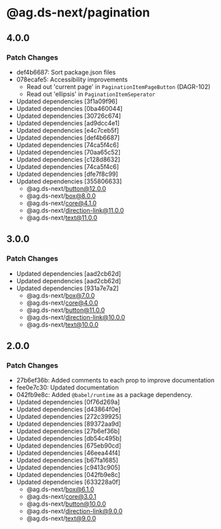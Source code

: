 # @ag.ds-next/pagination

## 4.0.0

### Patch Changes

- def4b6687: Sort package.json files
- 078ecafe5: Accessibility improvements
  - Read out 'current page' in `PaginationItemPageButton` (DAGR-102)
  - Read out 'ellipsis' in `PaginationItemSeperator`
- Updated dependencies [3f1a09f96]
- Updated dependencies [0ba460044]
- Updated dependencies [30726c674]
- Updated dependencies [ad9dcc4e1]
- Updated dependencies [e4c7ceb5f]
- Updated dependencies [def4b6687]
- Updated dependencies [74ca5f4c6]
- Updated dependencies [70aa65c52]
- Updated dependencies [c128d8632]
- Updated dependencies [74ca5f4c6]
- Updated dependencies [dfe7f8c99]
- Updated dependencies [355806633]
  - @ag.ds-next/button@12.0.0
  - @ag.ds-next/box@8.0.0
  - @ag.ds-next/core@4.1.0
  - @ag.ds-next/direction-link@11.0.0
  - @ag.ds-next/text@11.0.0

## 3.0.0

### Patch Changes

- Updated dependencies [aad2cb62d]
- Updated dependencies [aad2cb62d]
- Updated dependencies [931a7e7a2]
  - @ag.ds-next/box@7.0.0
  - @ag.ds-next/core@4.0.0
  - @ag.ds-next/button@11.0.0
  - @ag.ds-next/direction-link@10.0.0
  - @ag.ds-next/text@10.0.0

## 2.0.0

### Patch Changes

- 27b6ef36b: Added comments to each prop to improve documentation
- fee0e7c30: Updated documentation
- 042fb9e8c: Added `@babel/runtime` as a package dependency.
- Updated dependencies [0f76d269a]
- Updated dependencies [d43864f0e]
- Updated dependencies [272c39925]
- Updated dependencies [89372aa9d]
- Updated dependencies [27b6ef36b]
- Updated dependencies [db54c495b]
- Updated dependencies [675eb90cd]
- Updated dependencies [46eea44f4]
- Updated dependencies [b67fa1685]
- Updated dependencies [c9413c905]
- Updated dependencies [042fb9e8c]
- Updated dependencies [633228a0f]
  - @ag.ds-next/box@6.1.0
  - @ag.ds-next/core@3.0.1
  - @ag.ds-next/button@10.0.0
  - @ag.ds-next/direction-link@9.0.0
  - @ag.ds-next/text@9.0.0
